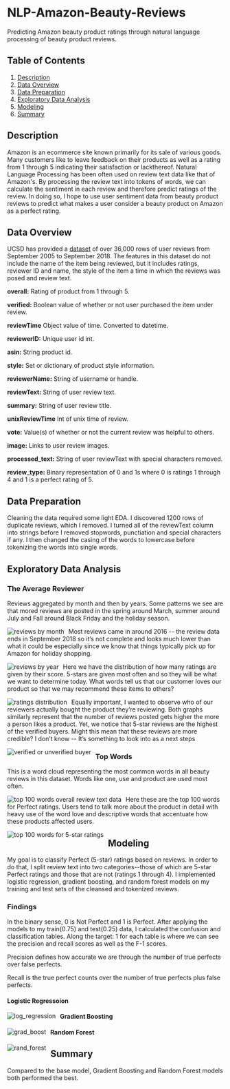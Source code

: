 # NLP-Amazon-Beauty-Reviews
Predicting Amazon beauty product ratings through natural language processing of beauty product reviews.

## Table of Contents
1. [Description](#description)
2. [Data Overview](#DataOverview)
3. [Data Preparation](#DataPreparation)
4. [Exploratory Data Analysis](#ExploratoryDataAnalysis)
5. [Modeling](#Modeling)
6. [Summary](#Summary)



## Description <a name="description"></a>
Amazon is an ecommerce site known primarily for its sale of various goods. Many customers like to leave feedback on their products as well as a rating from 1 through 5 indicating their satisfaction or lackthereof. Natural Language Processing has been often used on review text data like that of Amazon's. By processing the review text into tokens of words, we can calculate the sentiment in each review and therefore predict ratings of the review. In doing so, I hope to use user sentiment data from beauty product reviews to predict what makes a user consider a beauty product on Amazon as a perfect rating.

## Data Overview <a name="DataOverview"></a>
UCSD has provided a [dataset](https://nijianmo.github.io/amazon/index.html) of over 36,000 rows of user reviews from September 2005 to September 2018. The features in this dataset do not include the name of the item being reviewed, but it includes ratings, reviewer ID and name, the style of the item a time in which the reviews was posed and review text.

**overall:** Rating of product from 1 through 5.

**verified:** Boolean value of whether or not user purchased the item under review.

**reviewTime** Object value of time. Converted to datetime.

**reviewerID:** Unique user id int.

**asin:** String product id.

**style:** Set or dictionary of product style information.

**reviewerName:** String of username or handle.

**reviewText:** String of user review text.

**summary:** String of user review title.

**unixReviewTime** Int of unix time of review.

**vote:** Value(s) of whether or not the current review was helpful to others.

**image:** Links to user review images.

**processed_text:** String of user reviewText with special characters removed.

**review_type:** Binary representation of 0 and 1s where 0 is ratings 1 through 4 and 1 is a perfect rating of 5.


## Data Preparation <a name="DataPreparation"></a>
Cleaning the data required some light EDA. I discovered 1200 rows of duplicate reviews, which I removed. I turned all of the reviewText column into strings before I removed stopwords, punctiation and special characters if any. I then changed the casing of the words to lowercase before tokenizing the words into single words.


## Exploratory Data Analysis <a name="ExploratoryDataAnalysis"></a>

### The Average Reviewer

Reviews aggregated by month and then by years. Some patterns we see are that mored reviews are posted in the spring around March, summer around July and Fall around Black Friday and the holiday season.

<img src="src/reviews_by_month.png"
     alt="reviews by month"
     style="float: left; margin-right: 10px;" />

Most reviews came in around 2016 -- the review data ends in September 2018 so it’s not complete and looks much lower than what it could be especially since we know that things typically pick up for Amazon for holiday shopping.

<img src="src/reviews_by_year.png"
     alt="reviews by year"
     style="float: left; margin-right: 10px;" />


Here we have the distribution of how many ratings are given by their score. 5-stars are given most often and so they will be what we want to determine today. What words tell us that our customer loves our product so that we may recommend these items to others?

<img src="src/ratings_distribution.png"
     alt="ratings distribution"
     style="float: left; margin-right: 10px;" />


Equally important, I wanted to observe who of our reviewers actually bought the product they’re reviewing. Both graphs similarly represent that the number of reviews posted gets higher the more a person likes a product. Yet, we notice that 5-star reviews are the highest of the verified buyers. Might this mean that these reviews are more credible? I don’t know -- It’s something to look into as a next steps


<img src="src/verified_unverified.png"
     alt="verified or unverified buyer"
     style="float: left; margin-right: 10px;" />


### Top Words
This is a word cloud representing the most common words in all beauty reviews in this dataset. Words like one, use and product are used most often.

<img src="src/top_200_words.png"
     alt="top 100 words overall review text data"
     style="float: left; margin-right: 10px;" />

Here these are the top 100 words for Perfect ratings. Users tend to talk more about the product in detail with heavy use of the word love and descriptive words that accentuate how these products affected users.

<img src="src/5_star_words.png"
     alt="top 100 words for 5-star ratings"
     style="float: left; margin-right: 10px;" />


## Modeling <a name="Modeling"></a>

My goal is to classify Perfect (5-star) ratings based on reviews. In order to do that, I split review text into two categories--those of which are 5-star Perfect ratings and those that are not (ratings 1 through 4). I implemented logistic regression, gradient boosting, and random forest models on my training and test sets of the cleansed and tokenized reviews.

### Findings

In the binary sense, 0 is Not Perfect and 1 is Perfect. After applying the models to my train(0.75) and test(0.25) data, I calculated the confusion and classification tables. Along the target: 1 for each table is where we can see the precision and recall scores as well as the F-1 scores.

Precision defines how accurate we are through the number of true perfects over false perfects.

Recall is the true perfect counts over the number of true perfects plus false perfects.


#### Logistic Regressoion
<img src="src/log_regression.png"
     alt="log_regression"
     style="float: left; margin-right: 10px;" />
     
#### Gradient Boosting
<img src="src/grad_boost.png"
     alt="grad_boost"
     style="float: left; margin-right: 10px;" />
     
#### Random Forest
<img src="src/rand_forest.png"
     alt="rand_forest"
     style="float: left; margin-right: 10px;" />

## Summary <a name="Summary"></a>

Compared to the base model, Gradient Boosting and Random Forest models both performed the best. 

